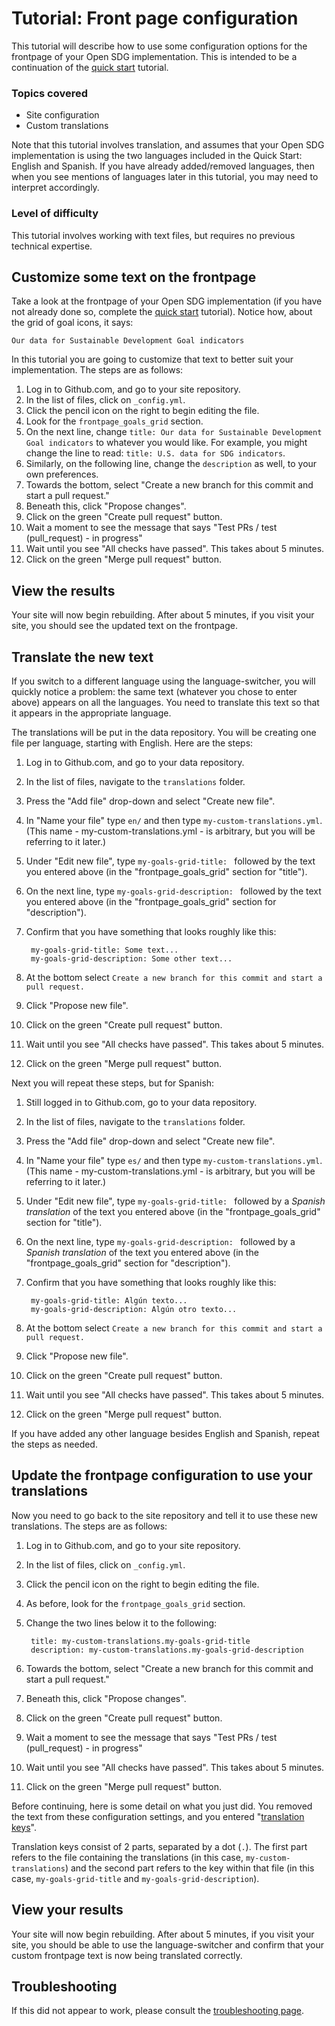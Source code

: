 <h1>Tutorial: Front page configuration</h1>

This tutorial will describe how to use some configuration options for the frontpage of your Open SDG implementation. This is intended to be a continuation of the [quick start](../quick-start.md) tutorial.

### Topics covered

* Site configuration
* Custom translations

Note that this tutorial involves translation, and assumes that your Open SDG implementation is using the two languages included in the Quick Start: English and Spanish. If you have already added/removed languages, then when you see mentions of languages later in this tutorial, you may need to interpret accordingly.

### Level of difficulty

This tutorial involves working with text files, but requires no previous technical expertise.

## Customize some text on the frontpage

Take a look at the frontpage of your Open SDG implementation (if you have not already done so, complete the [quick start](../quick-start.md) tutorial). Notice how, about the grid of goal icons, it says:

```
Our data for Sustainable Development Goal indicators
```

In this tutorial you are going to customize that text to better suit your implementation. The steps are as follows:

1. Log in to Github.com, and go to your site repository.
1. In the list of files, click on `_config.yml`.
1. Click the pencil icon on the right to begin editing the file.
1. Look for the `frontpage_goals_grid` section.
1. On the next line, change `title: Our data for Sustainable Development Goal indicators` to whatever you would like. For example, you might change the line to read: `title: U.S. data for SDG indicators`.
1. Similarly, on the following line, change the `description` as well, to your own preferences.
1. Towards the bottom, select "Create a new branch for this commit and start a pull request."
1. Beneath this, click "Propose changes".
1. Click on the green "Create pull request" button.
1. Wait a moment to see the message that says "Test PRs / test (pull_request) - in progress"
1. Wait until you see "All checks have passed". This takes about 5 minutes.
1. Click on the green "Merge pull request" button.

## View the results

Your site will now begin rebuilding. After about 5 minutes, if you visit your site, you should see the updated text on the frontpage.

## Translate the new text

If you switch to a different language using the language-switcher, you will quickly notice a problem: the same text (whatever you chose to enter above) appears on all the languages. You need to translate this text so that it appears in the appropriate language.

The translations will be put in the data repository. You will be creating one file per language, starting with English. Here are the steps:

1. Log in to Github.com, and go to your data repository.
1. In the list of files, navigate to the `translations` folder.
1. Press the "Add file" drop-down and select "Create new file".
1. In "Name your file" type `en/` and then type `my-custom-translations.yml`. (This name - my-custom-translations.yml - is arbitrary, but you will be referring to it later.)
1. Under "Edit new file", type `my-goals-grid-title: ` followed by the text you entered above (in the "frontpage_goals_grid" section for "title").
1. On the next line, type `my-goals-grid-description: ` followed by the text you entered above (in the "frontpage_goals_grid" section for "description").
1. Confirm that you have something that looks roughly like this:

        my-goals-grid-title: Some text...
        my-goals-grid-description: Some other text...

1. At the bottom select `Create a new branch for this commit and start a pull request.`
1. Click "Propose new file".
1. Click on the green "Create pull request" button.
1. Wait until you see "All checks have passed". This takes about 5 minutes.
1. Click on the green "Merge pull request" button.

Next you will repeat these steps, but for Spanish:

1. Still logged in to Github.com, go to your data repository.
1. In the list of files, navigate to the `translations` folder.
1. Press the "Add file" drop-down and select "Create new file".
1. In "Name your file" type `es/` and then type `my-custom-translations.yml`. (This name - my-custom-translations.yml - is arbitrary, but you will be referring to it later.)
1. Under "Edit new file", type `my-goals-grid-title: ` followed by a *Spanish translation* of the text you entered above (in the "frontpage_goals_grid" section for "title").
1. On the next line, type `my-goals-grid-description: ` followed by a *Spanish translation* of the text you entered above (in the "frontpage_goals_grid" section for "description").
1. Confirm that you have something that looks roughly like this:

        my-goals-grid-title: Algún texto...
        my-goals-grid-description: Algún otro texto...

1. At the bottom select `Create a new branch for this commit and start a pull request.`
1. Click "Propose new file".
1. Click on the green "Create pull request" button.
1. Wait until you see "All checks have passed". This takes about 5 minutes.
1. Click on the green "Merge pull request" button.

If you have added any other language besides English and Spanish, repeat the steps as needed.

## Update the frontpage configuration to use your translations

Now you need to go back to the site repository and tell it to use these new translations. The steps are as follows:

1. Log in to Github.com, and go to your site repository.
1. In the list of files, click on `_config.yml`.
1. Click the pencil icon on the right to begin editing the file.
1. As before, look for the `frontpage_goals_grid` section.
1. Change the two lines below it to the following:

        title: my-custom-translations.my-goals-grid-title
        description: my-custom-translations.my-goals-grid-description

1. Towards the bottom, select "Create a new branch for this commit and start a pull request."
1. Beneath this, click "Propose changes".
1. Click on the green "Create pull request" button.
1. Wait a moment to see the message that says "Test PRs / test (pull_request) - in progress"
1. Wait until you see "All checks have passed". This takes about 5 minutes.
1. Click on the green "Merge pull request" button.

Before continuing, here is some detail on what you just did. You removed the text from these configuration settings, and you entered "[translation keys](../translation.md)".

Translation keys consist of 2 parts, separated by a dot (`.`). The first part refers to the file containing the translations (in this case, `my-custom-translations`) and the second part refers to the key within that file (in this case, `my-goals-grid-title` and `my-goals-grid-description`).

## View your results

Your site will now begin rebuilding. After about 5 minutes, if you visit your site, you should be able to use the language-switcher and confirm that your custom frontpage text is now being translated correctly.

## Troubleshooting

If this did not appear to work, please consult the [troubleshooting page](../troubleshooting.md).
